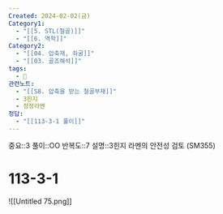 ```yaml
---
Created: 2024-02-02(금)
Category1:
  - "[[5. STL(철골)]]"
  - "[[6. 역학]]"
Category2:
  - "[[04. 압축재, 좌굴]]"
  - "[[03. 골조해석]]"
tags:
  - 🧮
관련노트:
  - "[[S8. 압축을 받는 철골부재]]"
  - 3힌지
  - 정정라멘
정답:
  - "[[113-3-1 풀이]]"
---
```

중요::3
풀이::OO
반복도::7
설명::3힌지 라멘의 안전성 검토 (SM355)
# 113-3-1

![[Untitled 75.png]]
